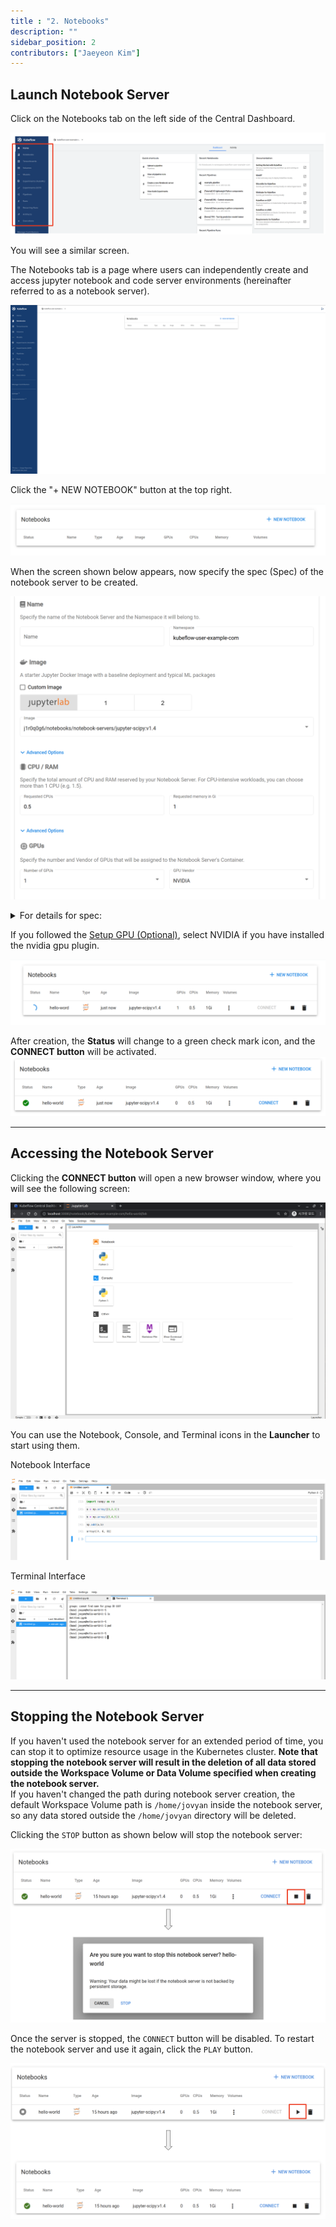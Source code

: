 ```yaml
---
title : "2. Notebooks"
description: ""
sidebar_position: 2
contributors: ["Jaeyeon Kim"]
---
```


## Launch Notebook Server

Click on the Notebooks tab on the left side of the Central Dashboard.

![left-tabs](./img/left-tabs.png)

You will see a similar screen.

The Notebooks tab is a page where users can independently create and access jupyter notebook and code server environments (hereinafter referred to as a notebook server).

![notebook-home](./img/notebook-home.png)

Click the "+ NEW NOTEBOOK" button at the top right. 

![new-notebook](./img/new-notebook.png)

When the screen shown below appears, now specify the spec (Spec) of the notebook server to be created.

![create](./img/create.png)


<details>
<summary>For details for spec:</summary>

- **name**:
  - Specifies a name to identify the notebook server.
- **namespace**:
  - Cannot be changed. (It is automatically set to the namespace of the currently logged-in user account.)
- **Image**:
  - Selects the image to use from pre-installed JupyterLab images with Python packages like sklearn, pytorch, tensorflow, etc.
    - If you want to use an image that utilizes GPU within the notebook server, refer to the **GPUs** section below.
  - If you want to use a custom notebook server that includes additional packages or source code, you can create a custom image and deploy it for use.
- **CPU / RAM**:
  - Specifies the amount of resources required.
    - cpu: in core units
      - Represents the number of virtual cores, and can also be specified as a float value such as `1.5`, `2.7`, etc.
    - memory: in Gi units
- **GPUs**:
  - Specifies the number of GPUs to allocate to the Jupyter notebook.
    - `None`
      - When GPU resources are not required.
    - 1, 2, 4
      - Allocates 1, 2, or 4 GPUs.
  - GPU Vendor:
    - If you have followed the [(Optional) Setup GPU](../setup-kubernetes/setup-nvidia-gpu.md) guide and installed the NVIDIA GPU plugin, select NVIDIA.
- **Workspace Volume**:
  - Specifies the amount of disk space required within the notebook server.
  - Do not change the Type and Name fields unless you want to increase the disk space or change the AccessMode.
    - Check the **"Don't use Persistent Storage for User's home"** checkbox only if it is not necessary to save the notebook server's work. **It is generally recommended not to check this option.**
    - If you want to use a pre-existing Persistent Volume Claim (PVC), select Type as "Existing" and enter the name of the PVC to use.
- **Data Volumes**:
  - If additional storage resources are required, click the **"+ ADD VOLUME"** button to create them.
- ~~Configurations, Affinity/Tolerations, Miscellaneous Settings~~
  - These are generally not needed, so detailed explanations are omitted in *MLOps for All*.

</details>

If you followed the [Setup GPU (Optional)](../setup-kubernetes/setup-nvidia-gpu.md), select NVIDIA if you have installed the nvidia gpu plugin.

![creating](./img/creating.png)

After creation, the **Status** will change to a green check mark icon, and the **CONNECT button** will be activated.
![created](./img/created.png)

---
## Accessing the Notebook Server

Clicking the **CONNECT button** will open a new browser window, where you will see the following screen:

![notebook-access](./img/notebook-access.png)

You can use the Notebook, Console, and Terminal icons in the **Launcher** to start using them.

  Notebook Interface

![notebook-console](./img/notebook-console.png)

  Terminal Interface

![terminal-console](./img/terminal-console.png)

---

## Stopping the Notebook Server

If you haven't used the notebook server for an extended period of time, you can stop it to optimize resource usage in the Kubernetes cluster. **Note that stopping the notebook server will result in the deletion of all data stored outside the Workspace Volume or Data Volume specified when creating the notebook server.**  
If you haven't changed the path during notebook server creation, the default Workspace Volume path is `/home/jovyan` inside the notebook server, so any data stored outside the `/home/jovyan` directory will be deleted.

Clicking the `STOP` button as shown below will stop the notebook server:

![notebook-stop](./img/notebook-stop.png)

Once the server is stopped, the `CONNECT` button will be disabled. To restart the notebook server and use it again, click the `PLAY` button.

![notebook-restart](./img/notebook-restart.png)
